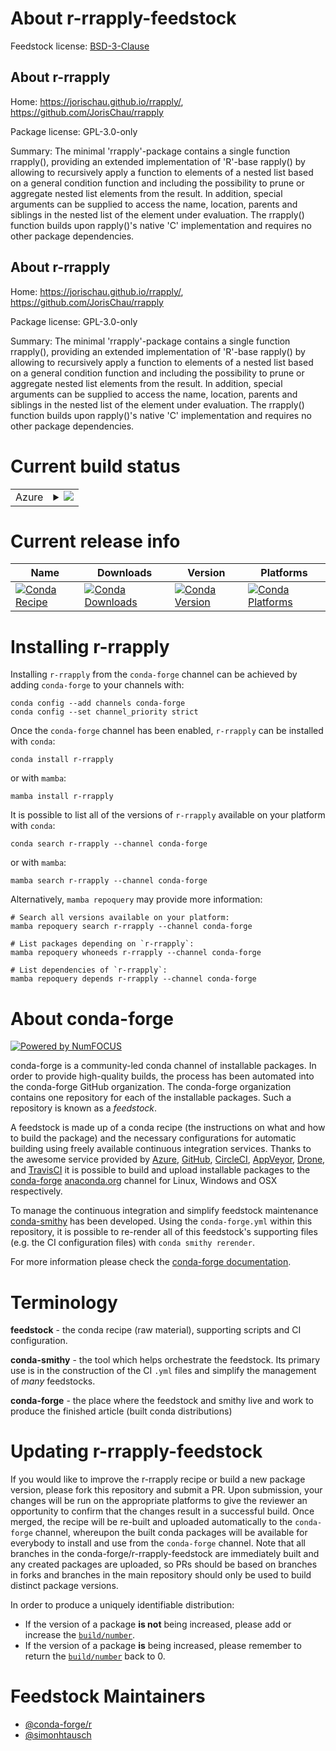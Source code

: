 About r-rrapply-feedstock
=========================

Feedstock license: [BSD-3-Clause](https://github.com/conda-forge/r-rrapply-feedstock/blob/main/LICENSE.txt)


About r-rrapply
---------------

Home: https://jorischau.github.io/rrapply/, https://github.com/JorisChau/rrapply

Package license: GPL-3.0-only

Summary: The minimal 'rrapply'-package contains a single function rrapply(), providing an extended implementation of 'R'-base rapply() by allowing to recursively apply a function to elements of a nested list based on a general condition function and including the possibility to prune or aggregate nested list elements from the result. In addition, special arguments can be supplied to access the name, location, parents and siblings in the nested list of the element under evaluation. The rrapply() function builds upon rapply()'s native 'C' implementation and requires no other package dependencies.

About r-rrapply
---------------

Home: https://jorischau.github.io/rrapply/, https://github.com/JorisChau/rrapply

Package license: GPL-3.0-only

Summary: The minimal 'rrapply'-package contains a single function rrapply(), providing an extended implementation of 'R'-base rapply() by allowing to recursively apply a function to elements of a nested list based on a general condition function and including the possibility to prune or aggregate nested list elements from the result. In addition, special arguments can be supplied to access the name, location, parents and siblings in the nested list of the element under evaluation. The rrapply() function builds upon rapply()'s native 'C' implementation and requires no other package dependencies.

Current build status
====================


<table>
    
  <tr>
    <td>Azure</td>
    <td>
      <details>
        <summary>
          <a href="https://dev.azure.com/conda-forge/feedstock-builds/_build/latest?definitionId=11435&branchName=main">
            <img src="https://dev.azure.com/conda-forge/feedstock-builds/_apis/build/status/r-rrapply-feedstock?branchName=main">
          </a>
        </summary>
        <table>
          <thead><tr><th>Variant</th><th>Status</th></tr></thead>
          <tbody><tr>
              <td>linux_64_r_base4.3</td>
              <td>
                <a href="https://dev.azure.com/conda-forge/feedstock-builds/_build/latest?definitionId=11435&branchName=main">
                  <img src="https://dev.azure.com/conda-forge/feedstock-builds/_apis/build/status/r-rrapply-feedstock?branchName=main&jobName=linux&configuration=linux%20linux_64_r_base4.3" alt="variant">
                </a>
              </td>
            </tr><tr>
              <td>linux_64_r_base4.4</td>
              <td>
                <a href="https://dev.azure.com/conda-forge/feedstock-builds/_build/latest?definitionId=11435&branchName=main">
                  <img src="https://dev.azure.com/conda-forge/feedstock-builds/_apis/build/status/r-rrapply-feedstock?branchName=main&jobName=linux&configuration=linux%20linux_64_r_base4.4" alt="variant">
                </a>
              </td>
            </tr><tr>
              <td>osx_64_r_base4.3</td>
              <td>
                <a href="https://dev.azure.com/conda-forge/feedstock-builds/_build/latest?definitionId=11435&branchName=main">
                  <img src="https://dev.azure.com/conda-forge/feedstock-builds/_apis/build/status/r-rrapply-feedstock?branchName=main&jobName=osx&configuration=osx%20osx_64_r_base4.3" alt="variant">
                </a>
              </td>
            </tr><tr>
              <td>osx_64_r_base4.4</td>
              <td>
                <a href="https://dev.azure.com/conda-forge/feedstock-builds/_build/latest?definitionId=11435&branchName=main">
                  <img src="https://dev.azure.com/conda-forge/feedstock-builds/_apis/build/status/r-rrapply-feedstock?branchName=main&jobName=osx&configuration=osx%20osx_64_r_base4.4" alt="variant">
                </a>
              </td>
            </tr><tr>
              <td>win_64_r_base4.3</td>
              <td>
                <a href="https://dev.azure.com/conda-forge/feedstock-builds/_build/latest?definitionId=11435&branchName=main">
                  <img src="https://dev.azure.com/conda-forge/feedstock-builds/_apis/build/status/r-rrapply-feedstock?branchName=main&jobName=win&configuration=win%20win_64_r_base4.3" alt="variant">
                </a>
              </td>
            </tr><tr>
              <td>win_64_r_base4.4</td>
              <td>
                <a href="https://dev.azure.com/conda-forge/feedstock-builds/_build/latest?definitionId=11435&branchName=main">
                  <img src="https://dev.azure.com/conda-forge/feedstock-builds/_apis/build/status/r-rrapply-feedstock?branchName=main&jobName=win&configuration=win%20win_64_r_base4.4" alt="variant">
                </a>
              </td>
            </tr>
          </tbody>
        </table>
      </details>
    </td>
  </tr>
</table>

Current release info
====================

| Name | Downloads | Version | Platforms |
| --- | --- | --- | --- |
| [![Conda Recipe](https://img.shields.io/badge/recipe-r--rrapply-green.svg)](https://anaconda.org/conda-forge/r-rrapply) | [![Conda Downloads](https://img.shields.io/conda/dn/conda-forge/r-rrapply.svg)](https://anaconda.org/conda-forge/r-rrapply) | [![Conda Version](https://img.shields.io/conda/vn/conda-forge/r-rrapply.svg)](https://anaconda.org/conda-forge/r-rrapply) | [![Conda Platforms](https://img.shields.io/conda/pn/conda-forge/r-rrapply.svg)](https://anaconda.org/conda-forge/r-rrapply) |

Installing r-rrapply
====================

Installing `r-rrapply` from the `conda-forge` channel can be achieved by adding `conda-forge` to your channels with:

```
conda config --add channels conda-forge
conda config --set channel_priority strict
```

Once the `conda-forge` channel has been enabled, `r-rrapply` can be installed with `conda`:

```
conda install r-rrapply
```

or with `mamba`:

```
mamba install r-rrapply
```

It is possible to list all of the versions of `r-rrapply` available on your platform with `conda`:

```
conda search r-rrapply --channel conda-forge
```

or with `mamba`:

```
mamba search r-rrapply --channel conda-forge
```

Alternatively, `mamba repoquery` may provide more information:

```
# Search all versions available on your platform:
mamba repoquery search r-rrapply --channel conda-forge

# List packages depending on `r-rrapply`:
mamba repoquery whoneeds r-rrapply --channel conda-forge

# List dependencies of `r-rrapply`:
mamba repoquery depends r-rrapply --channel conda-forge
```


About conda-forge
=================

[![Powered by
NumFOCUS](https://img.shields.io/badge/powered%20by-NumFOCUS-orange.svg?style=flat&colorA=E1523D&colorB=007D8A)](https://numfocus.org)

conda-forge is a community-led conda channel of installable packages.
In order to provide high-quality builds, the process has been automated into the
conda-forge GitHub organization. The conda-forge organization contains one repository
for each of the installable packages. Such a repository is known as a *feedstock*.

A feedstock is made up of a conda recipe (the instructions on what and how to build
the package) and the necessary configurations for automatic building using freely
available continuous integration services. Thanks to the awesome service provided by
[Azure](https://azure.microsoft.com/en-us/services/devops/), [GitHub](https://github.com/),
[CircleCI](https://circleci.com/), [AppVeyor](https://www.appveyor.com/),
[Drone](https://cloud.drone.io/welcome), and [TravisCI](https://travis-ci.com/)
it is possible to build and upload installable packages to the
[conda-forge](https://anaconda.org/conda-forge) [anaconda.org](https://anaconda.org/)
channel for Linux, Windows and OSX respectively.

To manage the continuous integration and simplify feedstock maintenance
[conda-smithy](https://github.com/conda-forge/conda-smithy) has been developed.
Using the ``conda-forge.yml`` within this repository, it is possible to re-render all of
this feedstock's supporting files (e.g. the CI configuration files) with ``conda smithy rerender``.

For more information please check the [conda-forge documentation](https://conda-forge.org/docs/).

Terminology
===========

**feedstock** - the conda recipe (raw material), supporting scripts and CI configuration.

**conda-smithy** - the tool which helps orchestrate the feedstock.
                   Its primary use is in the construction of the CI ``.yml`` files
                   and simplify the management of *many* feedstocks.

**conda-forge** - the place where the feedstock and smithy live and work to
                  produce the finished article (built conda distributions)


Updating r-rrapply-feedstock
============================

If you would like to improve the r-rrapply recipe or build a new
package version, please fork this repository and submit a PR. Upon submission,
your changes will be run on the appropriate platforms to give the reviewer an
opportunity to confirm that the changes result in a successful build. Once
merged, the recipe will be re-built and uploaded automatically to the
`conda-forge` channel, whereupon the built conda packages will be available for
everybody to install and use from the `conda-forge` channel.
Note that all branches in the conda-forge/r-rrapply-feedstock are
immediately built and any created packages are uploaded, so PRs should be based
on branches in forks and branches in the main repository should only be used to
build distinct package versions.

In order to produce a uniquely identifiable distribution:
 * If the version of a package **is not** being increased, please add or increase
   the [``build/number``](https://docs.conda.io/projects/conda-build/en/latest/resources/define-metadata.html#build-number-and-string).
 * If the version of a package **is** being increased, please remember to return
   the [``build/number``](https://docs.conda.io/projects/conda-build/en/latest/resources/define-metadata.html#build-number-and-string)
   back to 0.

Feedstock Maintainers
=====================

* [@conda-forge/r](https://github.com/orgs/conda-forge/teams/r/)
* [@simonhtausch](https://github.com/simonhtausch/)

